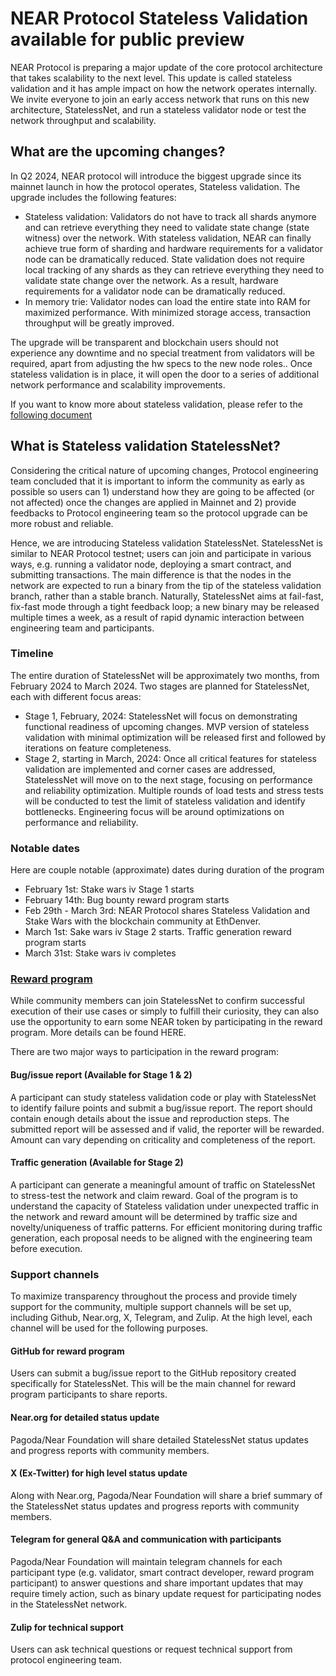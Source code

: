 # NEAR Protocol Stateless Validation available for public preview

NEAR Protocol is preparing a major update of the core protocol architecture that takes scalability to the next level. This update is called stateless validation and it has ample impact on how the network operates internally. We invite everyone to join an early access network that runs on this new architecture, StatelessNet, and run a stateless validator node or test the network throughput and scalability.

## What are the upcoming changes?
In Q2 2024, NEAR protocol will introduce the biggest upgrade since its mainnet launch in how the protocol operates, Stateless validation. The upgrade includes the following features:
* Stateless validation: Validators do not have to track all shards anymore and can retrieve everything they need to validate state change (state witness) over the network. With stateless validation, NEAR can finally achieve true form of sharding and hardware requirements for a validator node can be dramatically reduced. State validation does not require local tracking of any shards as they can retrieve everything they need to validate state change over the network. As a result, hardware requirements for a validator node can be dramatically reduced.
* In memory trie: Validator nodes can load the entire state into RAM for maximized performance. With minimized storage access, transaction throughput will be greatly improved. 

The upgrade will be transparent and blockchain users should not experience any downtime and no special treatment from validators will be required, apart from adjusting the hw specs to the new node roles.. Once stateless validation is in place, it will open the door to a series of additional network performance and scalability improvements.

If you want to know more about stateless validation, please refer to the [following document](https://github.com/near/NEPs/blob/229d1e298dfafd03025ce832b22cfcdd9a4d6231/neps/nep-0509.md)

## What is Stateless validation StatelessNet?
Considering the critical nature of upcoming changes, Protocol engineering team concluded that it is important to inform the community as early as possible so users can 1) understand how they are going to be affected (or not affected) once the changes are applied in Mainnet and 2) provide feedbacks to Protocol engineering team so the protocol upgrade can be more robust and reliable.

Hence, we are introducing Stateless validation StatelessNet. StatelessNet is similar to NEAR Protocol testnet; users can join and participate in various ways, e.g. running a validator node, deploying  a smart contract, and submitting transactions. The main difference is that the nodes in the network are expected to run a binary from the tip of the stateless validation branch, rather than a stable branch. Naturally, StatelessNet aims at fail-fast, fix-fast mode through a tight feedback loop; a new binary may be released multiple times a week, as a result of rapid dynamic interaction between engineering team and participants.

### Timeline
The entire duration of StatelessNet will be approximately two months, from February 2024 to March 2024. Two stages are planned for StatelessNet, each with different focus areas:
* Stage 1, February, 2024: StatelessNet will focus on demonstrating functional readiness of upcoming changes. MVP version of stateless validation with minimal optimization will be released first and followed by iterations on feature completeness.
* Stage 2, starting in March, 2024: Once all critical features for stateless validation are implemented and corner cases are addressed, StatelessNet will move on to the next stage, focusing on performance and reliability optimization. Multiple rounds of load tests and stress tests will be conducted to test the limit of stateless validation and identify bottlenecks. Engineering focus will be around optimizations on performance and reliability.

### Notable dates
Here are couple notable (approximate) dates during duration of the program
* February 1st: Stake wars iv Stage 1 starts
* February 14th: Bug bounty reward program starts
* Feb 29th - March 3rd: NEAR Protocol shares Stateless Validation and Stake Wars with the blockchain community at EthDenver.
* March 1st: Sake wars iv Stage 2 starts. Traffic generation reward program starts
* March 31st: Stake wars iv completes

### [Reward program](reward-program/README.md)
While community members can join StatelessNet to confirm successful execution of their use cases or simply to fulfill their curiosity, they can also use the opportunity to earn some NEAR token by participating in the reward program. More details can be found HERE.

There are two major ways to participation in the reward program:

#### Bug/issue report (Available for Stage 1 & 2)
A participant can study stateless validation code or play with StatelessNet to identify failure points and submit a bug/issue report. The report should contain enough details about the issue and reproduction steps. The submitted report will be assessed and if valid, the reporter will be rewarded. Amount can vary depending on criticality and completeness of the report. 

#### Traffic generation (Available for Stage 2)
A participant can generate a meaningful amount of traffic on StatelessNet to stress-test the network and claim reward. Goal of the program is to understand the capacity of Stateless validation under unexpected traffic in the network and reward amount will be determined by traffic size and novelty/uniqueness of traffic patterns. For efficient monitoring during traffic generation, each proposal needs to be aligned with the engineering team before execution. 

### Support channels
To maximize transparency throughout the process and provide timely support for the community, multiple support channels will be set up, including Github, Near.org, X, Telegram, and Zulip. At the high level, each channel will be used for the following purposes.

#### GitHub for reward program
Users can submit a bug/issue report to the GitHub repository created specifically for StatelessNet. This will be the main channel for reward program participants to share reports.

#### Near.org for detailed status update
Pagoda/Near Foundation will share detailed StatelessNet status updates and progress reports with community members.

#### X (Ex-Twitter) for high level status update
Along with Near.org, Pagoda/Near Foundation will share a brief summary of the StatelessNet status updates and progress reports with community members.

#### Telegram for general Q&A and communication with participants
Pagoda/Near Foundation will maintain telegram channels for each participant type (e.g. validator, smart contract developer, reward program participant) to answer questions and share important updates that may require timely action, such as binary update request for participating nodes in the StatelessNet network.

#### Zulip for technical support
Users can ask technical questions or request technical support from protocol engineering team.
